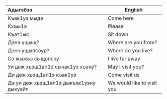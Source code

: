 | Адыгэбзэ                                | English                    |
| :-------------------------------------- | -------------------------- |
| Къак1уэ мыдэ                            | Come here                  |
| Кхъы1э                                  | Please                     |
| Къэт1ыс                                 | Sit down                   |
| Дэнэ ущыщ?                              | Where are you from?        |
| Дэнэ ущыпсэур?                          | Where do you live?         |
| Сэ жыжьэ сыщопсэу                       | I live far away            |
| Уи деж хьэщ1ап1э сынак1уэ хъуну?        | May I visit you?           |
| Ди деж хьэщ1ап1э къак1уэ                | Come visit us              |
| Дэ уи деж хьэщ1ап1э дыкъэк1уэну дыхуейт | We would like to visit you |
